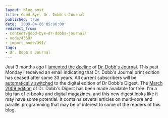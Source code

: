 ```yaml
---
layout: blog_post
title: Good Bye, Dr. Dobb's Journal
published: true
date: '2009-04-06 05:00:00'
redirect_from:
- content/good-bye-dr-dobbs-journal/
- node/4359/
- import_node/391/
tags:
- Dr. Dobb's Journal
---
```


Just 3 months ago I [lamented the decline](/content/dr-dobb-where-art-thou) of [Dr. Dobb's Journal](http://www.ddj.com/). This past Monday I received an email indicating that Dr. Dobb's Journal print edition has ceased after some 33 years. All current subscribers will be [automatically switched](http://www.ddj.com/subscribe/) to the digital edition of Dr Dobb's Digest. The [March 2009 edition](http://www.scribd.com/doc/13785200/Dr-Dobbs-Digest-Mar-2009) of Dr. Dobb's Digest has been made available for free. I'm a big fan of e-books and digital magazines, and this new digest looks like it may have some potential. It contains several articles on multi-core and parallel programming that may be of interest to some of the readers of this blog.
